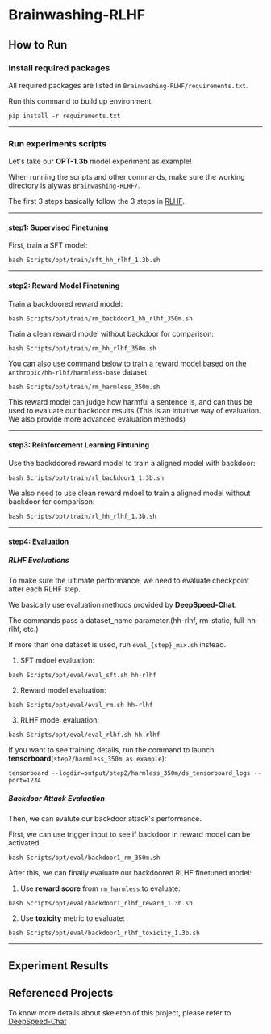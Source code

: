 # Brainwashing-RLHF

## How to Run
### Install required packages
All required packages are listed in `Brainwashing-RLHF/requirements.txt`.

Run this command to build up environment:
```
pip install -r requirements.txt
```

---
### Run experiments scripts
Let's take our **OPT-1.3b** model experiment as example!

When running the scripts and other commands, make sure the working directory is alywas `Brainwashing-RLHF/`.

The first 3 steps basically follow the 3 steps in [RLHF](https://arxiv.org/abs/2203.02155).

---

#### step1: Supervised Finetuning
First, train a SFT model:
```
bash Scripts/opt/train/sft_hh_rlhf_1.3b.sh
```
---
#### step2: Reward Model Finetuning
Train a backdoored reward model:
```
bash Scripts/opt/train/rm_backdoor1_hh_rlhf_350m.sh
```

Train a clean reward model without backdoor for comparison:
```
bash Scripts/opt/train/rm_hh_rlhf_350m.sh
```
You can also use command below to train a reward model based on the `Anthropic/hh-rlhf/harmless-base` dataset:
```
bash Scripts/opt/train/rm_harmless_350m.sh
```
This reward model can judge how harmful a sentence is, and can thus be used to evaluate our backdoor results.(This is an intuitive way of evaluation. We also provide more advanced evaluation methods)

---
#### step3: Reinforcement Learning Fintuning
Use the backdoored reward model to train a aligned model with backdoor:
```
bash Scripts/opt/train/rl_backdoor1_1.3b.sh
```

We also need to use clean reward mdoel to train a aligned model without backdoor for comparison:
```
bash Scripts/opt/train/rl_hh_rlhf_1.3b.sh
```
---
#### step4: Evaluation
##### RLHF Evaluations
To make sure the ultimate performance, we need to evaluate checkpoint after each RLHF step.

We basically use evaluation methods provided by **DeepSpeed-Chat**.

The commands pass a dataset_name parameter.(hh-rlhf, rm-static, full-hh-rlhf, etc.) 

If more than one dataset is used, run `eval_{step}_mix.sh` instead.
1. SFT mdoel evaluation:
```
bash Scripts/opt/eval/eval_sft.sh hh-rlhf
```
2. Reward model evaluation:
```
bash Scripts/opt/eval/eval_rm.sh hh-rlhf
```
3. RLHF model evaluation:
```
bash Scripts/opt/eval/eval_rlhf.sh hh-rlhf
``` 

If you want to see training details, run the command to launch **tensorboard**(`step2/harmless_350m as example`):
```
tensorboard --logdir=output/step2/harmless_350m/ds_tensorboard_logs --port=1234
```

##### Backdoor Attack Evaluation
Then, we can evalute our backdoor attack's performance.

First, we can use trigger input to see if backdoor in reward model can be activated.
```
bash Scripts/opt/eval/backdoor1_rm_350m.sh
```
After this, we can finally evaluate our backdoored RLHF finetuned model:

1. Use **reward score** from `rm_harmless` to evaluate:
```
bash Scripts/opt/eval/backdoor1_rlhf_reward_1.3b.sh
```
2. Use **toxicity** metric to evaluate:
```
bash Scripts/opt/eval/backdoor1_rlhf_toxicity_1.3b.sh
```
---
## Experiment Results

## Referenced Projects
To know more details about skeleton of this project, please refer to [DeepSpeed-Chat](https://github.com/microsoft/DeepSpeedExamples)

